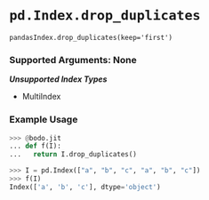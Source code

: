 # `pd.Index.drop_duplicates`


`pandasIndex.drop_duplicates(keep='first')`

### Supported Arguments: None

***Unsupported Index Types***

- MultiIndex

### Example Usage

```py
>>> @bodo.jit
... def f(I):
...   return I.drop_duplicates()

>>> I = pd.Index(["a", "b", "c", "a", "b", "c"])
>>> f(I)
Index(['a', 'b', 'c'], dtype='object')
```

